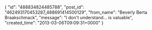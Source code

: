  {
   "id": "488834824485788",
   "post_id": "462493170453287_488691414500129",
   "from_name": "Beverly Berta Braakschmack",
   "message": "I don't understand... is valuable",
   "created_time": "2013-03-06T09:09:31+0000"
 }
